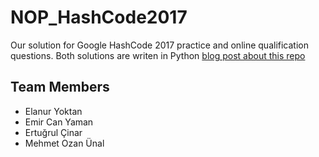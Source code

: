 # NOP_HashCode2017

Our solution for Google HashCode 2017 practice and online qualification questions. Both solutions are writen in Python
[blog post about this repo](http://mozanunal.com/2017/07/Google-Hash-Code-2017/)



## Team Members
* Elanur Yoktan
* Emir Can Yaman
* Ertuğrul Çinar
* Mehmet Ozan Ünal
